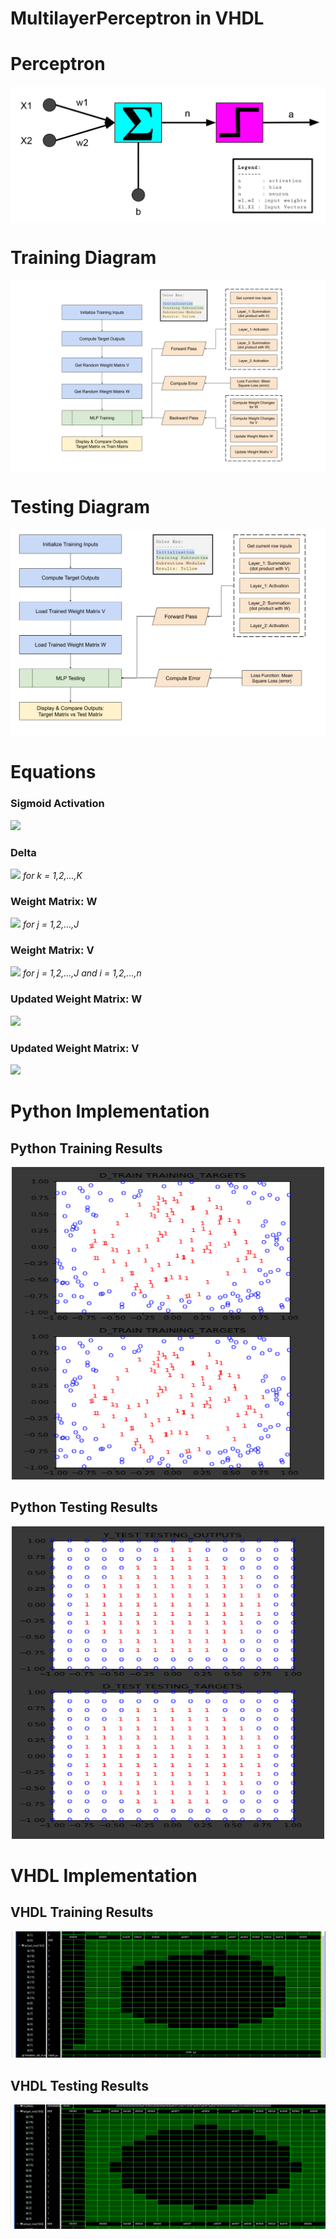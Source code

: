 # MultilayerPerceptron in VHDL

# Perceptron
<p>
  <img align="center" src="https://github.com/RLR-GitHub/MultilayerPerceptron/blob/master/images/perceptron.PNG" />
</p>

# Training Diagram
<img align="center" src="https://github.com/RLR-GitHub/MultilayerPerceptron/blob/master/images/training_diagram.png" >

# Testing Diagram
<p align="center">
  <img align="center" width="750" src="https://github.com/RLR-GitHub/MultilayerPerceptron/blob/master/images/testing_diagram.png" >
</p>

# Equations
### Sigmoid Activation 
<img src="https://render.githubusercontent.com/render/math?math=y = \frac{1}{{1} \dagger {\e}^{ -x }}"> 

### Delta 
<img src="https://render.githubusercontent.com/render/math?math=\delta_k = ( d_k - y_k ) y_k ( 1 - y_k ) "> *for k = 1,2,...,K*

### Weight Matrix: W 
<img src="https://render.githubusercontent.com/render/math?math=\triangle{W_{kj}} = \rho \delta_k z_j"> *for j = 1,2,...,J*

### Weight Matrix: V
<img src="https://render.githubusercontent.com/render/math?math=\triangle{V_{ji}} = \rho z_j ( 1 - z_j ) x_i \sum_{k=1}^{\K} (\delta_k w_{kj})"> *for j = 1,2,...,J and i = 1,2,...,n*

### Updated Weight Matrix: W 
<img src="https://render.githubusercontent.com/render/math?math={W_{kj}}^{t\'} = {w_{kj}}^{t} + \triangle{w_{kj}}"> 

### Updated Weight Matrix: V
<img src="https://render.githubusercontent.com/render/math?math={V_{ji}}^{t\'} = {v_{ji}}^{t} + \triangle{v_{ji}}"> 


# Python Implementation 

## Python Training Results
<p align="center">
  <img width="500" height="500" src="https://github.com/RLR-GitHub/MultilayerPerceptron/blob/master/images/training_result_matrices.PNG">
</p>


## Python Testing Results
<p align="center">
  <img width="500" height="500" src="https://github.com/RLR-GitHub/MultilayerPerceptron/blob/master/images/testing_result_matrices.PNG">
</p>

<p align = "left"></p>

##

# VHDL Implementation
## VHDL Training Results
![Training](https://github.com/RLR-GitHub/MultilayerPerceptron/blob/master/images/actual.PNG)

## VHDL Testing Results
![Testing](https://github.com/RLR-GitHub/MultilayerPerceptron/blob/master/images/target.PNG)
